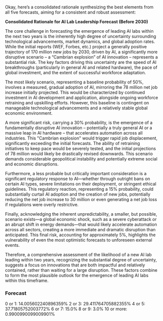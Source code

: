 Okay, here’s a consolidated rationale synthesizing the best elements from all five forecasts, aiming for a consistent and robust assessment:

**Consolidated Rationale for AI Lab Leadership Forecast (Before 2030)**

The core challenge in forecasting the emergence of leading AI labs within the next two years is the inherently high degree of uncertainty surrounding technological advancements, market dynamics, and global adoption rates. While the initial reports (WEF, Forbes, etc.) project a generally positive trajectory of 170 million new jobs by 2030, driven by AI, a significantly more disruptive scenario – a “Cambrian explosion” of AI innovation – represents a substantial risk. The key factors driving this uncertainty are the speed of AI breakthroughs (particularly in general AI and related hardware), the pace of global investment, and the extent of successful workforce adaptation.

The most likely scenario, representing a baseline probability of 50%, involves a measured, gradual adoption of AI, mirroring the 78 million net job increase initially projected. This would be characterized by continued investment in AI development and application, alongside ongoing workforce retraining and upskilling efforts. However, this baseline is contingent on manageable technological advancements and a relatively stable global economic environment.

A more significant risk, carrying a 30% probability, is the emergence of a fundamentally disruptive AI innovation – potentially a truly general AI or a massive leap in AI hardware – that accelerates automation across all industries. This "Cambrian explosion" would trigger rapid job displacement, significantly exceeding the initial forecasts. The ability of retraining initiatives to keep pace would be severely tested, and the initial projections of 78 million would likely be drastically revised downwards. This scenario demands considerable geopolitical instability and potentially extreme social and economic disruptions.

Furthermore, a less probable but critically important consideration is a significant regulatory response to AI—whether through outright bans on certain AI types, severe limitations on their deployment, or stringent ethical guidelines. This regulatory reaction, representing a 15% probability, could substantially curtail AI adoption and the creation of new jobs, potentially reducing the net job increase to 30 million or even generating a net job loss if regulations were overly restrictive.

Finally, acknowledging the inherent unpredictability, a smaller, but possible, scenario exists—a global economic shock, such as a severe cyberattack or an abrupt shift in energy demands—that would likely accelerate automation across all sectors, creating a more immediate and dramatic disruption than anticipated. This final risk, accounting for approximately 5%, highlights the vulnerability of even the most optimistic forecasts to unforeseen external events.

Therefore, a comprehensive assessment of the likelihood of a new AI lab leading within two years, recognizing the substantial degree of uncertainty, suggests a focus on innovations that are both impactful and relatively contained, rather than waiting for a large disruption. These factors combine to form the most plausible outlook for the emergence of leading AI labs within this timeframe.

### Forecast

0 or 1: 14.005602240896359%
2 or 3: 29.411764705882355%
4 or 5: 37.71805752003772%
6 or 7: 15.0%
8 or 9: 3.0%
10 or more: 0.9900990099009901%